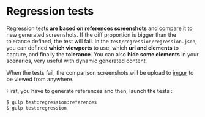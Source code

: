 # Regression tests

Regression tests **are based on references screenshots** and compare it to new generated screenshots. If the diff proportion is bigger than the tolerance defined, the test will fail. In the `test/regression/regression.json`, you can defined **which viewports** to use, which **url and elements** to capture, and finally the **tolerance**. You can also **hide some elements** in your scenarios, very useful with dynamic generated content.

When the tests fail, the comparison screenshots will be upload to [imgur](http://imgur.com/) to be viewed from anywhere.

First, you have to generate references and then, launch the tests :

````bash
$ gulp test:regression:references
$ gulp test:regression
````
